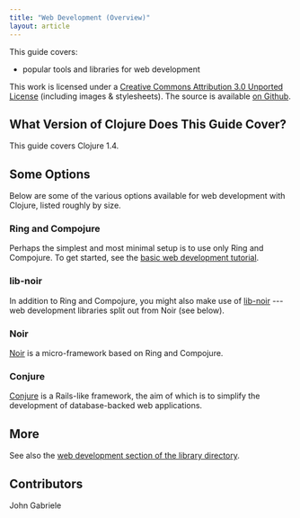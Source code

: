 ```yaml
---
title: "Web Development (Overview)"
layout: article
---
```


This guide covers:

  * popular tools and libraries for web development

This work is licensed under a <a rel="license"
href="http://creativecommons.org/licenses/by/3.0/">Creative Commons
Attribution 3.0 Unported License</a> (including images &
stylesheets). The source is available [on
Github](https://github.com/clojuredocs/cds).



## What Version of Clojure Does This Guide Cover?

This guide covers Clojure 1.4.



## Some Options

Below are some of the various options available for web development
with Clojure, listed roughly by size.



### Ring and Compojure

Perhaps the simplest and most minimal setup is to use only Ring and
Compojure. To get started, see the [basic web development
tutorial](/articles/tutorials/basic_web_development.html).



### lib-noir

In addition to Ring and Compojure, you might also make use of
[lib-noir](https://github.com/noir-clojure/lib-noir) --- web
development libraries split out from Noir (see below).



### Noir

[Noir](http://webnoir.org/) is a micro-framework based on Ring
and Compojure.



### Conjure

[Conjure](https://github.com/macourtney/Conjure) is a Rails-like
framework, the aim of which is to simplify the development of
database-backed web applications.



## More

See also the [web development section of the library
directory](/articles/ecosystem/libraries_directory.html#web_development).



## Contributors

John Gabriele
